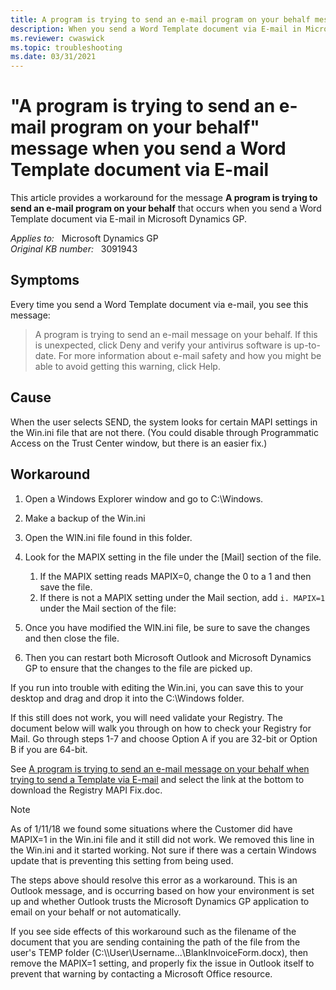 ```yaml
---
title: A program is trying to send an e-mail program on your behalf message
description: When you send a Word Template document via E-mail in Microsoft Dynamics GP, you may receive a message that states a program is trying to send an e-mail message on your behalf.
ms.reviewer: cwaswick
ms.topic: troubleshooting
ms.date: 03/31/2021
---
```

# "A program is trying to send an e-mail program on your behalf" message when you send a Word Template document via E-mail

This article provides a workaround for the message **A program is trying to send an e-mail program on your behalf** that occurs when you send a Word Template document via E-mail in Microsoft Dynamics GP.

_Applies to:_ &nbsp; Microsoft Dynamics GP  
_Original KB number:_ &nbsp; 3091943

## Symptoms

Every time you send a Word Template document via e-mail, you see this message:

> A program is trying to send an e-mail message on your behalf. If this is unexpected, click Deny and verify your antivirus software is up-to-date. For more information about e-mail safety and how you might be able to avoid getting this warning, click Help.

## Cause

When the user selects SEND, the system looks for certain MAPI settings in the Win.ini file that are not there. (You could disable through Programmatic Access on the Trust Center window, but there is an easier fix.)

## Workaround

1. Open a Windows Explorer window and go to C:\Windows.
2. Make a backup of the Win.ini
3. Open the WIN.ini file found in this folder.
4. Look for the MAPIX setting in the file under the [Mail] section of the file.

    1. If the MAPIX setting reads MAPIX=0, change the 0 to a 1 and then save the file.
    2. If there is not a MAPIX setting under the Mail section, add `i. MAPIX=1` under the Mail section of the file:

5. Once you have modified the WIN.ini file, be sure to save the changes and then close the file.
6. Then you can restart both Microsoft Outlook and Microsoft Dynamics GP to ensure that the changes to the file are picked up.

If you run into trouble with editing the Win.ini, you can save this to your desktop and drag and drop it into the C:\Windows folder.

If this still does not work, you will need validate your Registry. The document below will walk you through on how to check your Registry for Mail. Go through steps 1-7 and choose Option A if you are 32-bit or Option B if you are 64-bit.

See [A program is trying to send an e-mail message on your behalf when trying to send a Template via E-mail](https://community.dynamics.com/blogs/post/?postid=87175f05-f890-4f9d-82ce-7ab6a00fdc5a) and select the link at the bottom to download the Registry MAPI Fix.doc.

> [!NOTE]
> As of 1/11/18 we found some situations where the Customer did have MAPIX=1 in the Win.ini file and it still did not work. We removed this line in the Win.ini and it started working. Not sure if there was a certain Windows update that is preventing this setting from being used.
>
> The steps above should resolve this error as a workaround. This is an Outlook message, and is occurring based on how your environment is set up and whether Outlook trusts the Microsoft Dynamics GP application to email on your behalf or not automatically.
>
> If you see side effects of this workaround such as the filename of the document that you are sending containing the path of the file from the user's TEMP folder (C:\\\\User\Username...\BlankInvoiceForm.docx), then remove the MAPIX=1 setting, and properly fix the issue in Outlook itself to prevent that warning by contacting a Microsoft Office resource.
